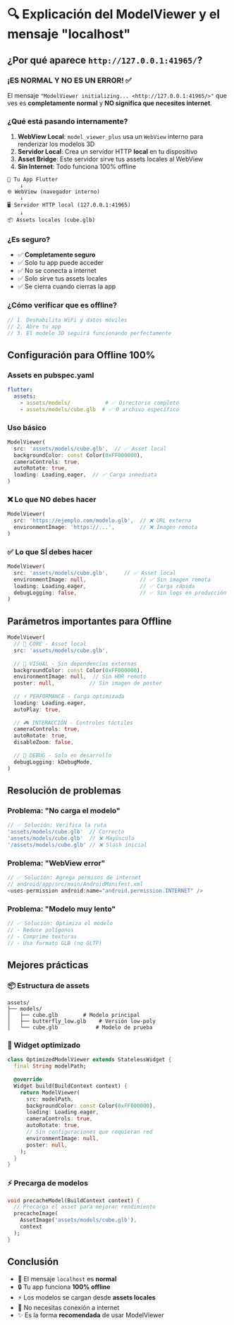 # 🔍 Explicación del ModelViewer y el mensaje "localhost"

## ¿Por qué aparece `http://127.0.0.1:41965/`?

### **¡ES NORMAL Y NO ES UN ERROR!** ✅

El mensaje `"ModelViewer initializing... <http://127.0.0.1:41965/>"` que ves es **completamente normal** y **NO significa que necesites internet**.

### ¿Qué está pasando internamente?

1. **WebView Local**: `model_viewer_plus` usa un `WebView` interno para renderizar los modelos 3D
2. **Servidor Local**: Crea un servidor HTTP **local** en tu dispositivo
3. **Asset Bridge**: Este servidor sirve tus assets locales al WebView
4. **Sin Internet**: Todo funciona 100% offline

```
📱 Tu App Flutter
    ↓
🌐 WebView (navegador interno)
    ↓
🖥️ Servidor HTTP local (127.0.0.1:41965)
    ↓
📦 Assets locales (cube.glb)
```

### ¿Es seguro?

- ✅ **Completamente seguro**
- ✅ Solo tu app puede acceder
- ✅ No se conecta a internet
- ✅ Solo sirve tus assets locales
- ✅ Se cierra cuando cierras la app

### ¿Cómo verificar que es offline?

```dart
// 1. Deshabilita WiFi y datos móviles
// 2. Abre tu app
// 3. El modelo 3D seguirá funcionando perfectamente
```

## Configuración para Offline 100%

### Assets en pubspec.yaml
```yaml
flutter:
  assets:
    - assets/models/           # ✅ Directorio completo
    - assets/models/cube.glb  # ✅ O archivo específico
```

### Uso básico
```dart
ModelViewer(
  src: 'assets/models/cube.glb',  // ✅ Asset local
  backgroundColor: const Color(0xFF000000),
  cameraControls: true,
  autoRotate: true,
  loading: Loading.eager,  // ✅ Carga inmediata
)
```

### ❌ Lo que NO debes hacer
```dart
ModelViewer(
  src: 'https://ejemplo.com/modelo.glb',  // ❌ URL externa
  environmentImage: 'https://...',        // ❌ Imagen remota
)
```

### ✅ Lo que SÍ debes hacer
```dart
ModelViewer(
  src: 'assets/models/cube.glb',     // ✅ Asset local
  environmentImage: null,                 // ✅ Sin imagen remota
  loading: Loading.eager,                 // ✅ Carga rápida
  debugLogging: false,                    // ✅ Sin logs en producción
)
```

## Parámetros importantes para Offline

```dart
ModelViewer(
  // 🎯 CORE - Asset local
  src: 'assets/models/cube.glb',
  
  // 🎨 VISUAL - Sin dependencias externas
  backgroundColor: const Color(0xFF000000),
  environmentImage: null,  // Sin HDR remoto
  poster: null,           // Sin imagen de poster
  
  // ⚡ PERFORMANCE - Carga optimizada
  loading: Loading.eager,
  autoPlay: true,
  
  // 🎮 INTERACCIÓN - Controles táctiles
  cameraControls: true,
  autoRotate: true,
  disableZoom: false,
  
  // 🔧 DEBUG - Solo en desarrollo
  debugLogging: kDebugMode,
)
```

## Resolución de problemas

### Problema: "No carga el modelo"
```dart
// ✅ Solución: Verifica la ruta
'assets/models/cube.glb'  // Correcto
'assets/models/cube.glb'  // ❌ Mayúscula
'/assets/models/cube.glb' // ❌ Slash inicial
```

### Problema: "WebView error"
```dart
// ✅ Solución: Agrega permisos de internet
// android/app/src/main/AndroidManifest.xml
<uses-permission android:name="android.permission.INTERNET" />
```

### Problema: "Modelo muy lento"
```dart
// ✅ Solución: Optimiza el modelo
// - Reduce polígonos
// - Comprime texturas
// - Usa formato GLB (no GLTF)
```

## Mejores prácticas

### 📦 Estructura de assets
```
assets/
├── models/
│   ├── cube.glb        # Modelo principal
│   ├── butterfly_low.glb    # Versión low-poly
│   └── cube.glb            # Modelo de prueba
```

### 🎯 Widget optimizado
```dart
class OptimizedModelViewer extends StatelessWidget {
  final String modelPath;
  
  @override
  Widget build(BuildContext context) {
    return ModelViewer(
      src: modelPath,
      backgroundColor: const Color(0xFF000000),
      loading: Loading.eager,
      cameraControls: true,
      autoRotate: true,
      // Sin configuraciones que requieran red
      environmentImage: null,
      poster: null,
    );
  }
}
```

### ⚡ Precarga de modelos
```dart
void precacheModel(BuildContext context) {
  // Precarga el asset para mejorar rendimiento
  precacheImage(
    AssetImage('assets/models/cube.glb'), 
    context
  );
}
```

## Conclusión

- 🎉 El mensaje `localhost` es **normal**
- 🔒 Tu app funciona **100% offline**
- ⚡ Los modelos se cargan desde **assets locales**
- 🚀 No necesitas conexión a internet
- ✨ Es la forma **recomendada** de usar ModelViewer
